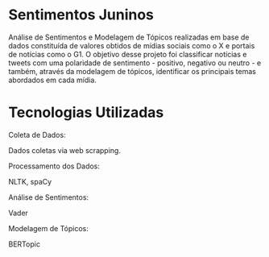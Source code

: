 
# Sentimentos Juninos

Análise de Sentimentos e Modelagem de Tópicos realizadas em base de dados constituída de valores obtidos de mídias sociais como o X e portais de notícias como o G1. O objetivo desse projeto foi classificar notícias e tweets com uma polaridade de sentimento - positivo, negativo ou neutro - e também, através da modelagem de tópicos, identificar os principais temas abordados em cada mídia.

# Tecnologias Utilizadas

Coleta de Dados:

Dados coletas via web scrapping.

Processamento dos Dados:

NLTK, spaCy

Análise de Sentimentos:

Vader

Modelagem de Tópicos:

BERTopic
